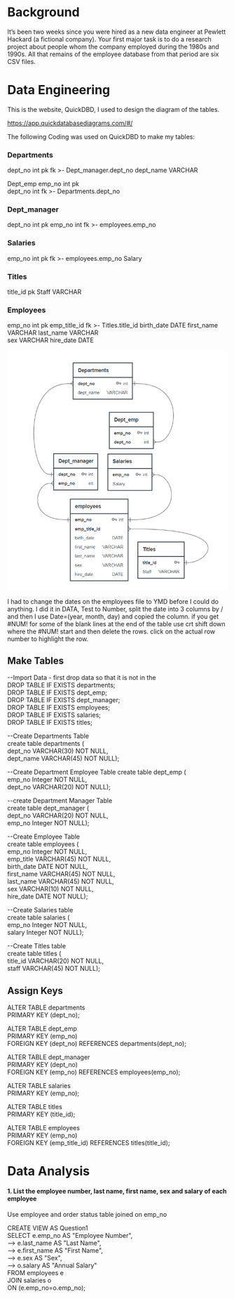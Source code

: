 # Background

It’s been two weeks since you were hired as a new data engineer at Pewlett Hackard (a fictional company). Your first major task is to do a research project about people whom the company employed during the 1980s and 1990s. All that remains of the employee database from that period are six CSV files.

# Data Engineering

This is the website, QuickDBD, I used to  design the diagram of the tables.

https://app.quickdatabasediagrams.com/#/

The following Coding was used on QuickDBD to make my tables:

### Departments 
dept_no int pk fk >- Dept_manager.dept_no
dept_name VARCHAR

Dept_emp
emp_no int pk     
dept_no int fk >- Departments.dept_no

### Dept_manager
dept_no int pk
emp_no int fk >- employees.emp_no

### Salaries
emp_no int pk fk >- employees.emp_no
Salary 

### Titles
title_id pk
Staff VARCHAR

### Employees
emp_no int pk 
emp_title_id fk >- Titles.title_id
birth_date DATE	
first_name VARCHAR
last_name VARCHAR	
sex VARCHAR
hire_date DATE

![](https://github.com/TraceyGeneau/sql-challenge/blob/master/EmployeeSQL/images/Module9DBdiagram.png)

I had to change the dates on the employees file to YMD before I could do anything.  I did it in DATA, Test to Number, split the date into 3 columns by / and then I use Date=(year, month, day) and copied the column.  if you get #NUM! for some of the blank lines at the end of the table use crt shift down where the #NUM! start and then delete the rows.  click on the actual row number to highlight the row.

## Make Tables
--Import Data - first drop data so that it is not in the <br />
DROP TABLE IF EXISTS departments; <br />
DROP TABLE IF EXISTS dept_emp; <br />
DROP TABLE IF EXISTS dept_manager; <br />
DROP TABLE IF EXISTS employees; <br />
DROP TABLE IF EXISTS salaries; <br />
DROP TABLE IF EXISTS titles; <br />

--Create Departments Table <br />
create table departments ( <br />
dept_no VARCHAR(30) NOT NULL, <br />
dept_name VARCHAR(45) NOT NULL); <br />

--Create  Department Employee Table
create table dept_emp ( <br />
emp_no Integer NOT NULL, <br />
dept_no VARCHAR(20) NOT NULL); <br />

--create Department Manager Table <br />
create table dept_manager ( <br />
dept_no VARCHAR(20) NOT NULL, <br />
emp_no Integer NOT NULL); <br />

--Create Employee Table <br />
create table employees ( <br />
emp_no Integer NOT NULL, <br />
emp_title VARCHAR(45) NOT NULL, <br />
birth_date DATE NOT NULL, <br />
first_name VARCHAR(45) NOT NULL, <br />
last_name VARCHAR(45) NOT NULL, <br />
sex VARCHAR(10) NOT NULL, <br />
hire_date DATE NOT NULL); <br />

--Create Salaries table <br />
create table salaries ( <br />
emp_no Integer NOT NULL, <br />
salary Integer NOT NULL); <br />

--Create Titles table <br />
create table titles ( <br />
title_id VARCHAR(20) NOT NULL, <br />
staff VARCHAR(45) NOT NULL); <br />


## Assign Keys

ALTER TABLE departments <br />
PRIMARY KEY (dept_no); <br />

ALTER TABLE dept_emp <br />
PRIMARY KEY (emp_no) <br />
FOREIGN KEY (dept_no) REFERENCES departments(dept_no); <br />

ALTER TABLE dept_manager <br />
PRIMARY KEY (dept_no) <br />
FOREIGN KEY (emp_no) REFERENCES employees(emp_no); <br />

ALTER TABLE salaries <br />
PRIMARY KEY (emp_no); <br />

ALTER TABLE titles <br />
PRIMARY KEY (title_id); <br />

ALTER TABLE employees <br />
PRIMARY KEY (emp_no) <br />
FOREIGN KEY (emp_title_id) REFERENCES titles(title_id); <br />

# Data Analysis

#### 1.  List the employee number, last name, first name, sex and salary of each employee

Use employee  and order status table joined on emp_no

CREATE VIEW AS Question1 <br />
SELECT 	e.emp_no AS "Employee Number", <br />
--> e.last_name AS "Last Name", <br />
--> e.first_name AS "First Name", <br />
--> e.sex AS "Sex", <br />
--> o.salary AS "Annual Salary" <br />
FROM employees e <br />
JOIN salaries o <br />
ON (e.emp_no=o.emp_no); <br />
